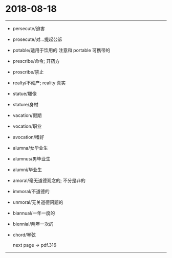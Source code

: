 # 2018-08-18

---
    
- persecute/迫害
- prosecute/对...提起公诉
- potable/适用于饮用的  注意和 portable 可携带的
- prescribe/命令; 开药方
- proscribe/禁止
- realty/不动产; reality 真实
- statue/雕像
- stature/身材
- vacation/假期
- vocation/职业
- avocation/嗜好
- alumna/女毕业生
- alumnus/男毕业生
- alumni/毕业生
- amoral/毫无道德观念的; 不分是非的
- immoral/不道德的
- unmoral/无关道德问题的
- biannual/一年一度的
- biennial/两年一次的
- chord/琴弦

    next page -> pdf.316

---

